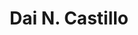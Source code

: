 ---
layout: autor
title: Dai N. Castillo
posicion: Antologadora - Editora
generosAutor: 
selloAutor:
paisAutor:
selloAutor:
librosAutor: {a,b,c}
imagenAutor:
---